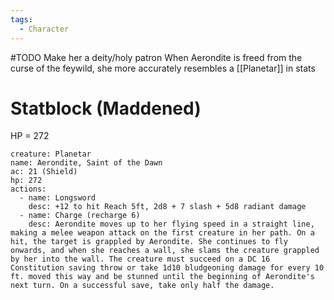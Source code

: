 ```yaml
---
tags:
  - Character
---
```

#TODO Make her a deity/holy patron
When Aerondite is freed from the curse of the feywild, she more accurately resembles a [[Planetar]] in stats
# Statblock (Maddened)
HP = 272
```statblock
creature: Planetar
name: Aerondite, Saint of the Dawn
ac: 21 (Shield)
hp: 272
actions:
  - name: Longsword
    desc: +12 to hit Reach 5ft, 2d8 + 7 slash + 5d8 radiant damage
  - name: Charge (recharge 6)
    desc: Aerondite moves up to her flying speed in a straight line, making a melee weapon attack on the first creature in her path. On a hit, the target is grappled by Aerondite. She continues to fly onwards, and when she reaches a wall, she slams the creature grappled by her into the wall. The creature must succeed on a DC 16 Constitution saving throw or take 1d10 bludgeoning damage for every 10 ft. moved this way and be stunned until the beginning of Aerondite's next turn. On a successful save, take only half the damage.
```
